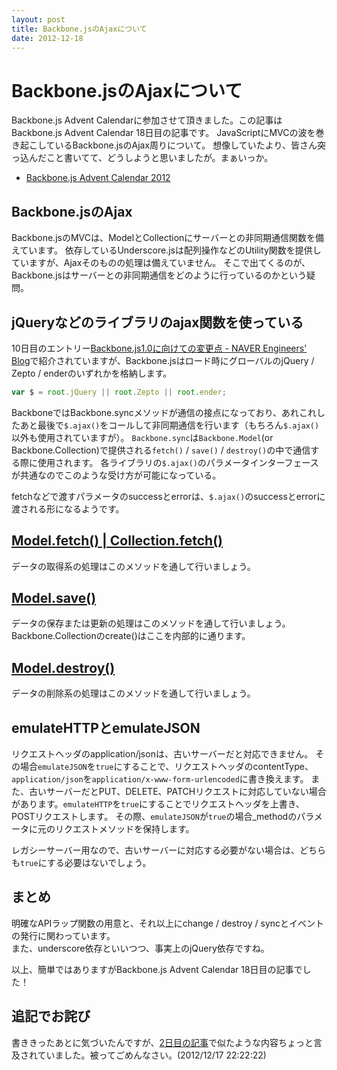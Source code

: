 ```yaml
---
layout: post
title: Backbone.jsのAjaxについて
date: 2012-12-18
---
```


# Backbone.jsのAjaxについて

Backbone.js Advent Calendarに参加させて頂きました。この記事はBackbone.js Advent Calendar 18日目の記事です。
JavaScriptにMVCの波を巻き起こしているBackbone.jsのAjax周りについて。
想像していたより、皆さん突っ込んだこと書いてて、どうしようと思いましたが。まぁいっか。

- [Backbone.js Advent Calendar 2012](http://www.adventar.org/calendars/15)

## Backbone.jsのAjax

Backbone.jsのMVCは、ModelとCollectionにサーバーとの非同期通信関数を備えています。
依存しているUnderscore.jsは配列操作などのUtility関数を提供していますが、Ajaxそのものの処理は備えていません。
そこで出てくるのが、Backbone.jsはサーバーとの非同期通信をどのように行っているのかという疑問。

## jQueryなどのライブラリのajax関数を使っている

10日目のエントリー[Backbone.js1.0に向けての変更点 - NAVER Engineers' Blog](http://tech.naver.jp/blog/?p=2342)で紹介されていますが、Backbone.jsはロード時にグローバルのjQuery / Zepto / enderのいずれかを格納します。

```js
var $ = root.jQuery || root.Zepto || root.ender;
```

BackboneではBackbone.syncメソッドが通信の接点になっており、あれこれしたあと最後で`$.ajax()`をコールして非同期通信を行います（もちろん`$.ajax()`以外も使用されていますが）。
`Backbone.sync`は`Backbone.Model`(or Backbone.Collection)で提供される`fetch()` / `save()` / `destroy()`の中で通信する際に使用されます。
各ライブラリの`$.ajax()`のパラメータインターフェースが共通なのでこのような受け方が可能になっている。

fetchなどで渡すパラメータのsuccessとerrorは、`$.ajax()`のsuccessとerrorに渡される形になるようです。

## [Model.fetch() | Collection.fetch()](https://github.com/enja-oss/Backbone/blob/master/docs/Model.md#fetch-modelfetchoptions-)

データの取得系の処理はこのメソッドを通して行いましょう。

## [Model.save()](https://github.com/enja-oss/Backbone/blob/master/docs/Model.md#save-modelsaveattributes-options-)

データの保存または更新の処理はこのメソッドを通して行いましょう。Backbone.Collectionのcreate()はここを内部的に通ります。

## [Model.destroy()](https://github.com/enja-oss/Backbone/blob/master/docs/Model.md#validate-modelvalidateattributes-)

データの削除系の処理はこのメソッドを通して行いましょう。

## emulateHTTPとemulateJSON

リクエストヘッダのapplication/jsonは、古いサーバーだと対応できません。
その場合`emulateJSON`を`true`にすることで、リクエストヘッダのcontentType、`application/json`を`application/x-www-form-urlencoded`に書き換えます。
また、古いサーバーだとPUT、DELETE、PATCHリクエストに対応していない場合があります。`emulateHTTP`を`true`にすることでリクエストヘッダを上書き、POSTリクエストします。
その際、`emulateJSON`が`true`の場合_methodのパラメータに元のリクエストメソッドを保持します。

レガシーサーバー用なので、古いサーバーに対応する必要がない場合は、どちらも`true`にする必要はないでしょう。

## まとめ

明確なAPIラップ関数の用意と、それ以上にchange / destroy / syncとイベントの発行に関わっています。  
また、underscore依存といいつつ、事実上のjQuery依存ですね。

以上、簡単ではありますがBackbone.js Advent Calendar 18日目の記事でした！

## 追記でお詫び

書ききったあとに気づいたんですが、[2日目の記事](http://blog.mitsuruog.info/2012/12/backbonelocalstoragejsbackbonesync.html)で似たような内容ちょっと言及されていました。被ってごめんなさい。(2012/12/17 22:22:22)
